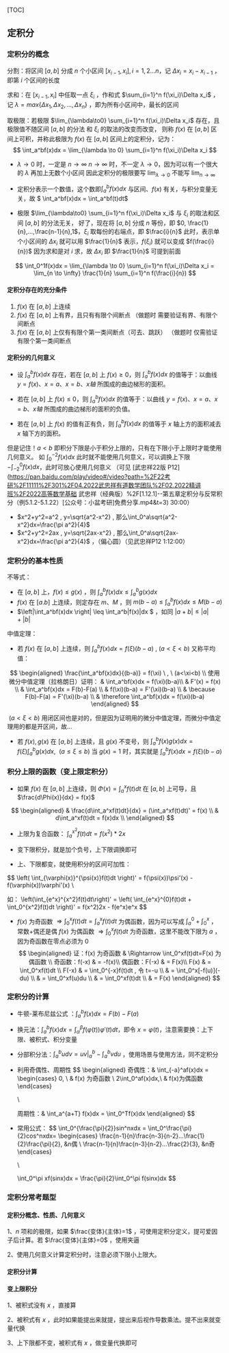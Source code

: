 [TOC]



## 定积分

### 定积分的概念

分割：将区间 $[a,b]$ 分成 $n$ 个小区间 $[x_{i-1},x_i],i=1,2...n$，记 $\Delta x_i=x_i-x_{i-1}$ ，即第 $i$ 个区间的长度

求和：在 $[x_{i-1}, x_i]$ 中任取一点 $\xi_i$ ，作和式 $\sum_{i=1}^n f(\xi_i)\Delta x_i$ ，
			记 $\lambda=max\{\Delta x_1,\Delta x_2,...,\Delta x_n\}$ ，即为所有小区间中，最长的区间

取极限：若极限 $\lim_{\lambda\to0} \sum_{i=1}^n f(\xi_i)\Delta x_i$ 存在，且极限值不随区间 $[a,b]$ 的分法 和 $\xi_i$ 的取法的改变而改变，
				则称 $f(x)$ 在 $[a,b]$ 区间上可积，并称此极限为 $f(x)$ 在 $[a,b]$ 区间上的定积分，记为：
$$
\int_a^bf(x)dx = \lim_{\lambda \to 0} \sum_{i=1}^n f(\xi_i)\Delta x_i
$$

* $\lambda \to 0$ 时，一定是 $n \to \infty$ 
    $n \to \infty$ 时，不一定 $\lambda \to 0$，因为可以有一个很大的 $\lambda$ 再加上无数个小区间
    因此定积分的极限要写 $\lim_{\lambda\to0}$ 不能写 $\lim_{n \to \infty}$

* 定积分表示一个数值，这个数即$\int_a^bf(x)dx$ 与区间、$f(x)$ 有关，与积分变量无关，故 $ \int_a^bf(x)dx = \int_a^bf(t)dt$
* 极限 $\lim_{\lambda\to0} \sum_{i=1}^n f(\xi_i)\Delta x_i$ 与 $\xi_i$ 的取法和区间 $[a,b]$ 的分法无关，
    好了，现在将 $[a,b]$ 分成 $n$ 等份，即 $0, \frac{1}{n},...,\frac{n-1}{n},1$，$\xi_i$ 取每份的右端点，即 $\frac{i}{n}$
    此时，表示单个小区间的 $\Delta x_i$ 就可以用 $\frac{1}{n}$ 表示，$f(\xi_i)$ 就可以变成 $f(\frac{i}{n})$
    因为求和是对 $i$ 求，故 $\Delta x_i$ 即 $\frac{1}{n}$ 可提到前面

$$
\int_0^1f(x)dx 
= \lim_{\lambda \to 0} \sum_{i=1}^n f(\xi_i)\Delta x_i
= \lim_{n \to \infty} \frac{1}{n} \sum_{i=1}^n f(\frac{i}{n})
$$

#### 定积分存在的充分条件

1. $f(x)$ 在 $[a,b]$ 上连续
2. $f(x)$ 在 $[a,b]$ 上有界，且只有有限个间断点                         （做题时 需要验证有界、有限个间断点
3. $f(x)$ 在 $[a,b]$ 上仅有有限个第一类间断点（可去、跳跃）  （做题时 仅需验证有限个第一类间断点



#### 定积分的几何意义

* 设 $\int_a^bf(x)dx$ 存在，若在 $[a,b]$ 上 $f(x) \geq 0$，则 $\int_a^bf(x)dx$ 的值等于：以曲线 $y=f(x)、x=a、x=b、x轴$ 所围成的曲边梯形的面积。

* 若在 $[a,b]$ 上 $f(x) \leq 0$，则 $\int_a^bf(x)dx$ 的值等于：以曲线 $y=f(x)、x=a、x=b、x轴$ 所围成的曲边梯形的面积的负值。

* 若在 $[a,b]$ 上 $f(x)$ 的值有正有负，则 $\int_a^bf(x)dx$ 的值等于 $x$ 轴上方的面积减去 $x$ 轴下方的面积。

但是记住！$a<b$ 即积分下限是小于积分上限的，只有在下限小于上限时才能使用几何意义。
如 $\int_0^{-2}f(x)dx$ 此时就不能使用几何意义，可以调换上下限 $-\int_{-2}^0f(x)dx$，此时可放心使用几何意义
（可见 [武忠祥22版 P12](https://pan.baidu.com/play/video#/video?path=%2F22考研%2F11111%2F301%2F04.2022武忠祥有道数学团队%2F02.2022精讲班%2F2022高等数学基础 武忠祥（经典版）%2F[1.12.1]--第五章定积分与反常积分（例5.1.2-5.1.22）[公众号：小盆考研]免费分享.mp4&t=3) 30:00）

* $x^2+y^2=a^2 , y=\sqrt{a^2-x^2} , 那么\int_0^a\sqrt{a^2-x^2}dx=\frac{\pi a^2}{4}$  
* $x^2+y^2=2ax , y=\sqrt{2ax-x^2} , 那么\int_0^a\sqrt{2ax-x^2}dx=\frac{\pi a^2}{4}$ ，（偏心圆）（见武忠祥P12 1:12:00）





### 定积分的基本性质

不等式：

* 在 $[a,b]$ 上，$f(x) \leq g(x)$ ，则 $\int_a^bf(x)dx \leq \int_a^bg(x)dx$ 
* $f(x)$ 在 $[a.b]$ 上连续，则定存在 $m、M$ ，则 $m(b-a) \leq \int_a^bf(x)dx \leq M(b-a)$
* $\left|\int_a^bf(x)dx \right| \leq \int_a^b|f(x)|dx $ ，如同 $|a+b| \leq |a|+|b|$

中值定理：

* 若 $f(x)$ 在 $[a,b]$ 上连续，则 $\int_a^bf(x)dx = f(\xi)(b-a) \ , \ (a<\xi<b)$
    又称平均值：

$$
\begin{aligned}
\frac{\int_a^bf(x)dx}{(b-a)} = f(\xi) \ , \ (a<\xi<b)		\\
使用微分中值定理（拉格朗日）证明：	& \int_a^bf(x)dx = f(\xi)(b-a)\\
& F'(x) = f(x)	\\
& \int_a^bf(x)dx = F(b)-F(a) 	\\
& f(\xi)(b-a) = F'(\xi)(b-a)	\\
& \because F(b)-F(a) = F'(\xi)(b-a)	\\
& \therefore \int_a^bf(x)dx = f(\xi)(b-a)
\end{aligned}
$$

​		 $(a<\xi<b)$ 用闭区间也是对的，但是因为证明用的微分中值定理，而微分中值定理用的都是开区间，故...

* 若 $f(x), g(x)$ 在 $[a,b]$ 上连续，且 $g(x)$ 不变号，则 $\int_a^bf(x)g(x)dx = f(\xi)\int_a^bg(x)dx , \ \ (a \leq \xi \leq b)$
    当 $g(x) = 1$ 时，其实就是 $\int_a^bf(x)dx = f(\xi)(b-a)$





### 积分上限的函数（变上限定积分）

* 如果 $f(x)$ 在 $[a,b]$ 上连续，则 $\Phi(x) = \int_a^xf(t)dt$ 在 $[a,b]$ 上可导，且 $\frac{d\Phi(x)}{dx} = f(x)$

$$
\begin{aligned}
& \frac{d\int_a^xf(t)dt}{dx} = (\int_a^xf(t)dt)' = f(x) 	\\
& d\int_a^xf(t)dt = f(x)dx	\\
\end{aligned}
$$
* 上限为复合函数： $\int_a^{x^2}f(t)dt = f(x^2)*2x$

* 变下限积分，就是加个负号，上下限调换即可

* 上、下限都变，就使用积分的区间可加性：

$$
\left( \int_{\varphi(x)}^{\psi(x)}f(t)dt \right)' = f(\psi(x))\psi'(x) - f(\varphi(x))\varphi'(x)	\\

如：
\left(\int_{e^x}^{x^2}f(t)dt\right)' = \left( \int_{e^x}^{0}f(t)dt + \int_0^{x^2}f(t)dt \right)' = f(x^2)2x - f(e^x)e^x
$$

* $f(x)$ 为奇函数 $\Rightarrow \int_0^xf(t)dt = \int_a^xf(t)dt$  为偶函数，因为可以写成 $\int_a^0+\int_0^x$ ，常数+偶还是偶
    $f(x)$ 为偶函数 $\Rightarrow \int_0^xf(t)dt$  为奇函数，这里不能改下限为 $a$ ，因为奇函数在零点必须为 0
    $$
    \begin{aligned}
    证：f(x) 为奇函数 & \Rightarrow \int_0^xf(t)dt=F(x) 为偶函数 		\\
    奇函数：f(-x) & = -f(x)\\
    偶函数：F(-x) & = F(x)\\
    F(x) & = \int_0^xf(t)dt	\\
    F(-x) & = \int_0^{-x}f(t)dt , 令 t=-u \\
    & = \int_0^x[-f(u)](-du)	\\
    & = \int_0^xf(u)du	\\
    & = \int_0^xf(t)dt	\\
    & = F(x)
    \end{aligned}
    $$
    


### 定积分的计算

* 牛顿-莱布尼兹公式 ：$\int_a^bf(x)dx = F(b) - F(a)$

* 换元法：$\int_a^bf(x)dx = \int_\alpha^\beta f(\varphi(t))\varphi'(t)dt$，即令 $x=\varphi(t)$，注意需要换：上下限、被积式、积分变量

* 分部积分法：$\int_a^budv = uv|_a^b - \int_a^bvdu$ ，使用场景与使用方法，同不定积分

* 利用奇偶性、周期性
    $$
    \begin{aligned}
    奇偶性：& \int_{-a}^af(x)dx = \begin{cases} 0, \ & f(x) 为奇函数 \\
    2\int_0^af(x)dx,\ & f(x)为偶函数
    \end{cases}
    
    \\
    
    周期性：& \int_a^{a+T} f(x)dx = \int_0^Tf(x)dx
    \end{aligned}
    $$

* 常用公式：
    $$
    \int_0^{\frac{\pi}{2}}sin^nxdx = \int_0^\frac{\pi}{2}cos^nxdx=
    \begin{cases}
    	\frac{n-1}{n}\frac{n-3}{n-2}...\frac{1}{2}\frac{\pi}{2}, &n偶 \\
    	\frac{n-1}{n}\frac{n-3}{n-2}...\frac{2}{3}, &n奇
    \end{cases}
    
    \\
    
    \int_0^\pi xf(sinx)dx = \frac{\pi}{2}\int_0^\pi f(sinx)dx
    $$



### 定积分常考题型

#### 定积分概念、性质、几何意义

1、$n$ 项和的极限，如果 $\frac{变体}{主体}=1$ ，可使用定积分定义，提可爱因子后计算。若 $\frac{变体}{主体}=0$ ，使用夹逼

2、使用几何意义计算定积分时，注意必须下限小上限大。

#### 定积分计算

#### 变上限积分

1、被积式没有 $x$ ，直接算

2、被积式有 $x$ ，此时如果能提出来就提，提出来后视作导数乘法。提不出来就变量代换

3、上下限都不变，被积式有 $x$ ，做变量代换即可